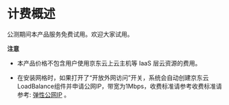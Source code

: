 # 计费概述


公测期间本产品服务免费试用。欢迎大家试用。

**注意**

-  本产品价格不包含用户使用京东云上云主机等 IaaS 层云资源的费用。

-  在安装网格时，如果打开了“开放外网访问”开关，系统会自动创建京东云LoadBalance组件并申请公网IP，带宽为1Mbps，收费标准请参考收费标准请参考: [弹性公网IP](../../../Hyper-Converged-IDC/Cloud-Physical-Server/Operation-Guide/Networking/Elastic-IP-For-Physical-Cloud.md) 。

